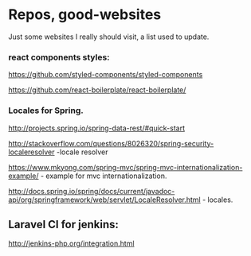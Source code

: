 # Repos, good-websites

Just some websites I really should visit, a list used to update.

### react components styles:

https://github.com/styled-components/styled-components

https://github.com/react-boilerplate/react-boilerplate/

### Locales for Spring.
http://projects.spring.io/spring-data-rest/#quick-start

http://stackoverflow.com/questions/8026320/spring-security-localeresolver   -locale resolver

https://www.mkyong.com/spring-mvc/spring-mvc-internationalization-example/  - example for mvc internationalization.

http://docs.spring.io/spring/docs/current/javadoc-api/org/springframework/web/servlet/LocaleResolver.html - locales.


## Laravel CI for jenkins:
http://jenkins-php.org/integration.html
